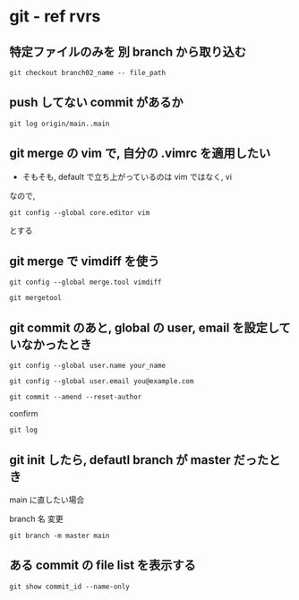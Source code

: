 
# git  -  ref rvrs


## 特定ファイルのみを 別 branch から取り込む

```
git checkout branch02_name -- file_path
```


## push してない commit があるか

```
git log origin/main..main
```


## git merge の vim で, 自分の .vimrc を適用したい

- そもそも, default で立ち上がっているのは vim ではなく, vi

なので,

```
git config --global core.editor vim
```

とする


## git merge で vimdiff を使う

```
git config --global merge.tool vimdiff
```

```
git mergetool
```


## git commit のあと, global の user, email を設定していなかったとき

```
git config --global user.name your_name
```

```
git config --global user.email you@example.com
```

```
git commit --amend --reset-author
```

confirm

```
git log
```


## git init したら, defautl branch が master だったとき

main に直したい場合

branch 名 変更

```
git branch -m master main
```


## ある commit の file list を表示する

```
git show commit_id --name-only
```




